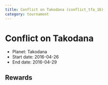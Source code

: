 ```yaml
---
title: Conflict on Takodana (conflict_tfa_16)
category: tournament
---
```

# Conflict on Takodana

  * Planet: Takodana
  * Start date: 2016-04-26
  * End date: 2016-04-29

## Rewards

